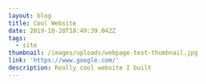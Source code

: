```yaml
---
layout: blog
title: Cool Website
date: 2019-10-20T18:49:39.042Z
tags:
  - site
thumbnail: /images/uploads/webpage-test-thumbnail.jpg
link: 'https://www.google.com/'
description: Really cool website I built
---
```


